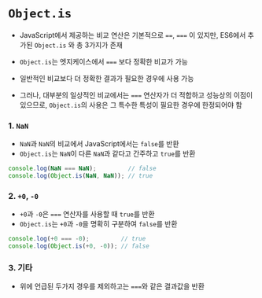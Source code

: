 # `Object.is`

- JavaScript에서 제공하는 비교 연산은 기본적으로 `==`, `===` 이 있지만, ES6에서 추가된 `Object.is` 와 총 3가지가 존재

- `Object.is`는 엣지케이스에서 `===` 보다 정확한 비교가 가능

- 일반적인 비교보다 더 정확한 결과가 필요한 경우에 사용 가능
- 그러나, 대부분의 일상적인 비교에서는 `===` 연산자가 더 적합하고 성능상의 이점이 있으므로, `Object.is`의 사용은 그 특수한 특성이 필요한 경우에 한정되어야 함

### 1. `NaN`
- `NaN`과 `NaN`의 비교에서 JavaScript에서는 `false`를 반환
- `Object.is`는 `NaN`이 다른 `NaN`과 같다고 간주하고 `true`를 반환

```javascript
console.log(NaN === NaN);         // false
console.log(Object.is(NaN, NaN)); // true
```

### 2. `+0`, `-0`
- `+0`과 `-0`은 `===` 연산자를 사용할 때 `true`를 반환
- `Object.is`는 `+0`과 `-0`을 명확히 구분하여 `false`를 반환

```javascript
console.log(+0 === -0);         // true
console.log(Object.is(+0, -0)); // false
```

### 3. 기타
- 위에 언급된 두가지 경우를 제외하고는 `===`와 같은 결과값을 반환
